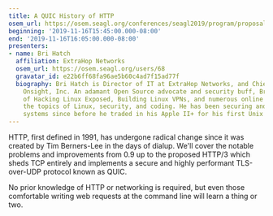 ```yaml
---
title: A QUIC History of HTTP
osem_url: https://osem.seagl.org/conferences/seagl2019/program/proposals/615
beginning: '2019-11-16T15:45:00.000-08:00'
end: '2019-11-16T16:05:00.000-08:00'
presenters:
- name: Bri Hatch
  affiliation: ExtraHop Networks
  osem_url: https://osem.seagl.org/users/68
  gravatar_id: e22b6ff68fa96ae5b60c4ad7f15ad77f
  biography: Bri Hatch is Director of IT at ExtraHop Networks, and Chief Hacker at
    Onsight, Inc. An adamant Open Source advocate and security buff, Bri is the author
    of Hacking Linux Exposed, Building Linux VPNs, and numerous online articles on
    the topics of Linux, security, and coding. He has been securing and breaking into
    systems since before he traded in his Apple II+ for his first Unix system.
---
```


HTTP, first defined in 1991, has undergone radical change since it was created by Tim Berners-Lee in the days of dialup. We'll cover the notable problems and improvements from 0.9 up to the proposed HTTP/3 which sheds TCP entirely and implements a secure and highly performant TLS-over-UDP protocol known as QUIC.

No prior knowledge of HTTP or networking is required, but even those comfortable writing web requests at the command line will learn a thing or two.
